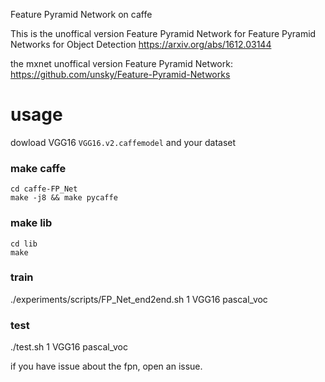 Feature Pyramid Network on caffe

This is the unoffical version  Feature Pyramid Network for Feature Pyramid Networks for Object Detection https://arxiv.org/abs/1612.03144


the mxnet unoffical version  Feature Pyramid Network: https://github.com/unsky/Feature-Pyramid-Networks 
# usage
dowload VGG16 `VGG16.v2.caffemodel` and your dataset
### make caffe
```
cd caffe-FP_Net
make -j8 && make pycaffe

```
### make lib

```
cd lib
make 
```
### train

./experiments/scripts/FP_Net_end2end.sh 1 VGG16 pascal_voc

### test
./test.sh 1 VGG16 pascal_voc

if you have issue about the fpn, open an issue.
